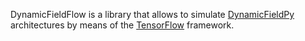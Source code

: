 DynamicFieldFlow is a library that allows to simulate [DynamicFieldPy](https://github.com/danielsabinasz/DynamicFieldPy)
architectures by means of the [TensorFlow](https://www.tensorflow.org) framework.